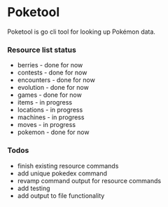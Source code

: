 # Poketool
Poketool is go cli tool for looking up Pokémon data.

### Resource list status
- berries - done for now
- contests - done for now
- encounters - done for now
- evolution - done for now 
- games - done for now
- items - in progress
- locations - in progress
- machines - in progress
- moves - in progress
- pokemon - done for now

### Todos
- finish existing resource commands
- add unique pokedex command 
- revamp command output for resource commands 
- add testing
- add output to file functionality
